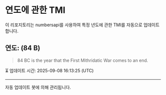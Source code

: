 
# 연도에 관한 TMI

이 리포지토리는 numbersapi를 사용하여 특정 년도에 관한 TMI를 자동으로 업데이트합니다.

## 연도: (84 B)
> 84 BC is the year that the First Mithridatic War comes to an end.

⏳ 업데이트 시간: 2025-09-08 16:13:25 (UTC)

---
자동 업데이트 봇에 의해 관리됩니다.
